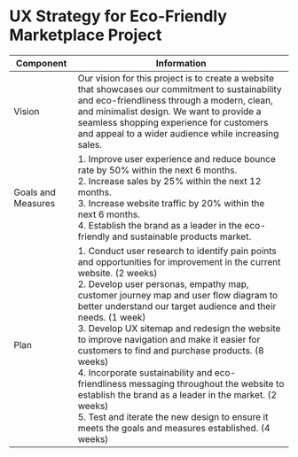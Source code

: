 # UX Strategy for Eco-Friendly Marketplace Project
| Component        | Information                                                                                                                                                                                         |
|------------------|-----------------------------------------------------------------------------------------------------------------------------------------------------------------------------------------------------|
| Vision           | Our vision for this project is to create a website that showcases our commitment to sustainability and eco-friendliness through a modern, clean, and minimalist design. We want to provide a seamless shopping experience for customers and appeal to a wider audience while increasing sales. |
| Goals and Measures | 1. Improve user experience and reduce bounce rate by 50% within the next 6 months.<br>2. Increase sales by 25% within the next 12 months.<br>3. Increase website traffic by 20% within the next 6 months.<br>4. Establish the brand as a leader in the eco-friendly and sustainable products market. |
| Plan             | 1. Conduct user research to identify pain points and opportunities for improvement in the current website. (2 weeks)<br>2. Develop user personas, empathy map, customer journey map and user flow diagram to better understand our target audience and their needs. (1 week)<br>3. Develop UX sitemap and redesign the website to improve navigation and make it easier for customers to find and purchase products. (8 weeks)<br>4. Incorporate sustainability and eco-friendliness messaging throughout the website to establish the brand as a leader in the market. (2 weeks)<br>5. Test and iterate the new design to ensure it meets the goals and measures established. (4 weeks) |
